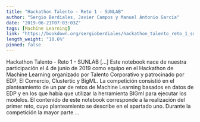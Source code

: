 ```yaml
---
title: "Hackathon Talento - Reto 1 - SUNLAB"
author: "Sergio Berdiales, Javier Campos y Manuel Antonio García"
date: "2019-06-21T07:03:03Z"
tags: [Machine Learning]
link: "https://bookdown.org/sergioberdiales/hackathon_talento_reto_1_sunlab/"
length_weight: "18.6%"
pinned: false
---
```


Hackathon Talento - Reto 1 - SUNLAB [...] Este notebook nace de nuestra participación el 4 de junio de 2019 como equipo en el Hackathon de Machine Learning organizado por Talento Corporativo y patrocinado por EDP, El Comercio, Clustertic y BigML. La competición consistió en el planteamiento de un par de retos de Machine Learning basados en datos de EDP y en los que había que utilizar la herramienta BIGml para ejecutar los modelos. El contenido de este notebook corresponde a la realización del primer reto, cuyo planteamiento se describe en el apartado uno. Durante la competición la mayor parte  ...
